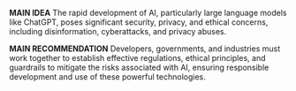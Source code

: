 **MAIN IDEA**
The rapid development of AI, particularly large language models like ChatGPT, poses significant security, privacy, and ethical concerns, including disinformation, cyberattacks, and privacy abuses.

**MAIN RECOMMENDATION**
Developers, governments, and industries must work together to establish effective regulations, ethical principles, and guardrails to mitigate the risks associated with AI, ensuring responsible development and use of these powerful technologies.
